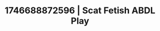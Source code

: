 ---
categories:
- Spiritual kink
- Bedroom eyes
- Erotic focus
- AI-generated
- Breath play
- ASMR
- Cosplay
- Hands behind back
image: /assets/images/1746688872596.jpg
layout: post
seo:
  description: Featured content with sensual ABDL Play, Scat Fetish. HD images available.
  keywords: ABDL Play, Scat Fetish
  og_image: /assets/images/1746688872596.jpg
  schema_type: VisualArtwork
tags:
- ABDL Play
- Scat Fetish
- '#1746688872596'
title: 1746688872596 | Scat Fetish ABDL Play
---